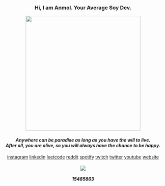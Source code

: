 
<!--
**ish-u/ish-u** is a ✨ _special_ ✨ repository because its `README.md` (this file) appears on your GitHub profile.

Here are some ideas to get you started:

- 🔭 I’m currently working on ...
- 🌱 I’m currently learning ...
- 👯 I’m looking to collaborate on ...
- 🤔 I’m looking for help with ...
- 💬 Ask me about ...
- 📫 How to reach me: ...
- 😄 Pronouns: ...
- ⚡ Fun fact: ...
-->

<h3 align="center">Hi, I am Anmol. Your Average Soy Dev.</h3>

<p align="center">
  <img height="360" src="https://media1.tenor.com/images/e21dfbe054e5113da3f120de3a61688f/tenor.gif"></img>
</p>

<h4 align="center">
  <em>Anywhere can be paradise as long as you have the will to live.
      <br>
      After all, you are alive, so you will always have the chance to be happy.
  </em>
</h4>


<p align="center">
 <a href="http://instagram.com/a._.nmol">instagram</a>
 <a href="https://www.linkedin.com/in/anmolgupta0/">linkedin</a>
 <a href="https://leetcode.com/ish-u/">leetcode</a>
 <a href="https://www.reddit.com/user/anmol_gupta_0">reddit</a>
 <a href="https://open.spotify.com/user/6sgvw84ghr0r9oegtq48dszqu">spotify</a>
 <a href="https://www.twitch.tv/lolanmol">twitch</a>
 <a href="https://twitter.com/UserNo0001">twitter</a>
 <a href="https://www.youtube.com/channel/UCM5LZDjDd2icCkiyvhoqBGg">youtube</a>
 <a href="https://ish-u.github.io/">website</a>
</p>



<h5 align="center">
  <img src="https://komarev.com/ghpvc/?username=ish-u&&style=flat-square"></img>
  <br><br>
  15485863
</h5>




